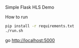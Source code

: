 Simple Flask HLS Demo

How to run

~~~bash
pip install -r requirements.txt
./run.sh
~~~

go [http://localhost:5000](http://localhost:5000)
